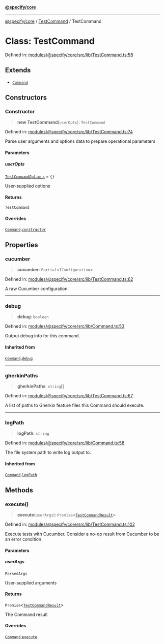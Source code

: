 [**@specify/core**](../../README.md)

***

[@specify/core](../../modules.md) / [TestCommand](../README.md) / TestCommand

# Class: TestCommand

Defined in: [modules/@specify/core/src/lib/TestCommand.ts:58](https://github.com/specify-bdd/specify-core/blob/0a7f6fafd35930be20c578f6e33aa9f389b32224/modules/@specify/core/src/lib/TestCommand.ts#L58)

## Extends

- [`Command`](../../Command/classes/Command.md)

## Constructors

### Constructor

> **new TestCommand**(`userOpts`): `TestCommand`

Defined in: [modules/@specify/core/src/lib/TestCommand.ts:74](https://github.com/specify-bdd/specify-core/blob/0a7f6fafd35930be20c578f6e33aa9f389b32224/modules/@specify/core/src/lib/TestCommand.ts#L74)

Parse user arguments and options data to prepare operational parameters

#### Parameters

##### userOpts

[`TestCommandOptions`](../interfaces/TestCommandOptions.md) = `{}`

User-supplied options

#### Returns

`TestCommand`

#### Overrides

[`Command`](../../Command/classes/Command.md).[`constructor`](../../Command/classes/Command.md#constructor)

## Properties

### cucumber

> **cucumber**: `Partial`\<`IConfiguration`\>

Defined in: [modules/@specify/core/src/lib/TestCommand.ts:62](https://github.com/specify-bdd/specify-core/blob/0a7f6fafd35930be20c578f6e33aa9f389b32224/modules/@specify/core/src/lib/TestCommand.ts#L62)

A raw Cucumber configuration.

***

### debug

> **debug**: `boolean`

Defined in: [modules/@specify/core/src/lib/Command.ts:53](https://github.com/specify-bdd/specify-core/blob/0a7f6fafd35930be20c578f6e33aa9f389b32224/modules/@specify/core/src/lib/Command.ts#L53)

Output debug info for this command.

#### Inherited from

[`Command`](../../Command/classes/Command.md).[`debug`](../../Command/classes/Command.md#debug)

***

### gherkinPaths

> **gherkinPaths**: `string`[]

Defined in: [modules/@specify/core/src/lib/TestCommand.ts:67](https://github.com/specify-bdd/specify-core/blob/0a7f6fafd35930be20c578f6e33aa9f389b32224/modules/@specify/core/src/lib/TestCommand.ts#L67)

A list of paths to Gherkin feature files this Command should execute.

***

### logPath

> **logPath**: `string`

Defined in: [modules/@specify/core/src/lib/Command.ts:58](https://github.com/specify-bdd/specify-core/blob/0a7f6fafd35930be20c578f6e33aa9f389b32224/modules/@specify/core/src/lib/Command.ts#L58)

The file system path to write log output to.

#### Inherited from

[`Command`](../../Command/classes/Command.md).[`logPath`](../../Command/classes/Command.md#logpath)

## Methods

### execute()

> **execute**(`userArgs`): `Promise`\<[`TestCommandResult`](../interfaces/TestCommandResult.md)\>

Defined in: [modules/@specify/core/src/lib/TestCommand.ts:102](https://github.com/specify-bdd/specify-core/blob/0a7f6fafd35930be20c578f6e33aa9f389b32224/modules/@specify/core/src/lib/TestCommand.ts#L102)

Execute tests with Cucumber.  Consider a no-op result from Cucumber to
be an error condition.

#### Parameters

##### userArgs

`ParsedArgs`

User-supplied arguments

#### Returns

`Promise`\<[`TestCommandResult`](../interfaces/TestCommandResult.md)\>

The Command result

#### Overrides

[`Command`](../../Command/classes/Command.md).[`execute`](../../Command/classes/Command.md#execute)
